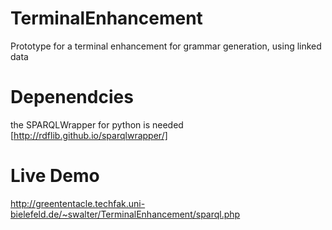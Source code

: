 TerminalEnhancement
===================

Prototype for a terminal enhancement for grammar generation, using linked data


Depenendcies
===================
the SPARQLWrapper for python is needed [http://rdflib.github.io/sparqlwrapper/]


Live Demo
===================
http://greententacle.techfak.uni-bielefeld.de/~swalter/TerminalEnhancement/sparql.php
